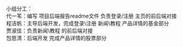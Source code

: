 
小组分工：    
代一苇：编写 项目后端报告readme文件 负责登录/注册 主页的前后端对接  
程洁帆：主导后端开发，完成登录\注册 新闻\教程 产品详情的基金部分     
贾淑佳：负责新闻\教程 的前后端对接  
包思清：后端开发 完成产品详情的股票部分   
